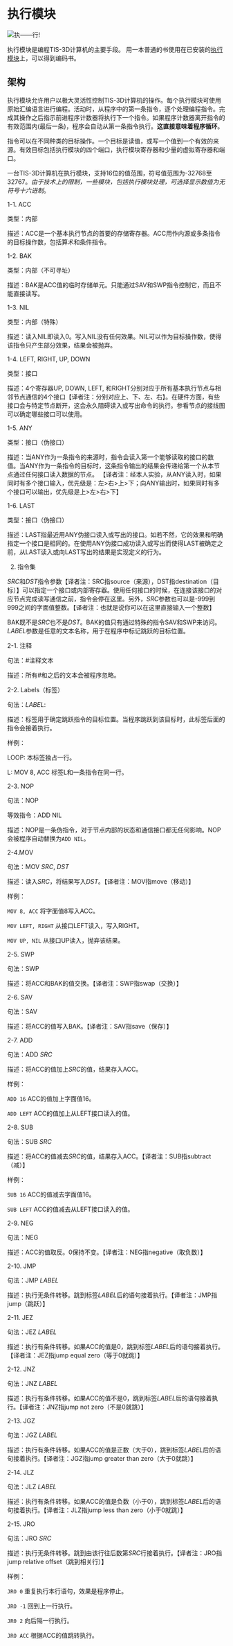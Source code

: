 # 执行模块

![执——行!](item:tis3d:execution_module)

执行模块是编程TIS-3D计算机的主要手段。
用一本普通的书使用在已安装的[执行模块](module_execution.md)上，可以得到编码书。

## 架构
执行模块允许用户以极大灵活性控制TIS-3D计算机的操作。每个执行模块可使用原始汇编语言进行编程。活动时，从程序中的第一条指令，逐个处理编程指令。完成其操作之后指示前进程序计数器将执行下一个指令。如果程序计数器离开指令的有效范围内(最后一条)，程序会自动从第一条指令执行。**这直接意味着程序循环**。

指令可以在不同种类的目标操作。一个目标是读值，或写一个值到一个有效的来源。有效目标包括执行模块的四个端口，执行模块寄存器和少量的虚拟寄存器和端口。

一台TIS-3D计算机在执行模块，支持16位的值范围，符号值范围为-32768至32767。*由于技术上的限制，一些模块，包括执行模块处理，可选择显示数值为无符号十六进制*。


1-1. ACC

类型：内部

描述：ACC是一个基本执行节点的首要的存储寄存器。ACC用作内源或多条指令的目标操作数，包括算术和条件指令。

1-2. BAK

类型：内部（不可寻址）

描述：BAK是ACC值的临时存储单元。只能通过SAV和SWP指令控制它，而且不能直接读写。

1-3. NIL

类型：内部（特殊）

描述：读入NIL即读入0。写入NIL没有任何效果。NIL可以作为目标操作数，使得该指令只产生部分效果，结果会被抛弃。

1-4. LEFT, RIGHT, UP, DOWN

类型：接口

描述：4个寄存器UP, DOWN, LEFT, 和RIGHT分别对应于所有基本执行节点与相邻节点通信的4个接口【译者注：分别对应上、下、左、右】。在硬件方面，有些接口会与特定节点断开，这会永久阻碍读入或写出命令的执行。参看节点的接线图可以确定哪些接口可以使用。

1-5. ANY

类型：接口（伪接口）

描述：当ANY作为一条指令的来源时，指令会读入第一个能够读取的接口的数值。当ANY作为一条指令的目标时，这条指令输出的结果会传递给第一个从本节点通过任何接口读入数据的节点。
【译者注：经本人实验，从ANY读入时，如果同时有多个接口输入，优先级是：左>右>上>下；向ANY输出时，如果同时有多个接口可以输出，优先级是上>左>右>下】

1-6. LAST

类型：接口（伪接口）

描述：LAST指最近用ANY伪接口读入或写出的接口。如若不然，它的效果和明确指定一个接口是相同的。在使用ANY伪接口成功读入或写出而使得LAST被确定之前，从LAST读入或向LAST写出的结果是实现定义的行为。

2. 指令集

*SRC*和*DST*指令参数【译者注：SRC指source（来源），DST指destination（目标）】可以指定一个接口或内部寄存器。使用任何接口的时候，在连接该接口的对应节点完成读写通信之前，指令会停在这里。另外，*SRC*参数也可以是-999到999之间的字面值整数。【译者注：也就是说你可以在这里直接输入一个整数】

BAK既不是*SRC*也不是*DST*。BAK的值只有通过特殊的指令SAV和SWP来访问。*LABEL*参数是任意的文本名称，用于在程序中标记跳跃的目标位置。

2-1. 注释

句法：#注释文本

描述：所有#和之后的文本会被程序忽略。

2-2. Labels（标签）

句法：*LABEL*:

描述：标签用于确定跳跃指令的目标位置。当程序跳跃到该目标时，此标签后面的指令会接着执行。

样例：

LOOP: 本标签独占一行。

L: MOV 8, ACC 标签L和一条指令在同一行。

2-3. NOP

句法：NOP

等效指令：ADD NIL

描述：NOP是一条伪指令，对于节点内部的状态和通信接口都无任何影响。NOP会被程序自动替换为`ADD NIL`。

2-4.MOV

句法：MOV *SRC*, *DST*

描述：读入*SRC*，将结果写入*DST*。【译者注：MOV指move（移动）】

样例：

`MOV 8, ACC` 将字面值8写入ACC。

`MOV LEFT, RIGHT` 从接口LEFT读入，写入RIGHT。

`MOV UP, NIL` 从接口UP读入，抛弃该结果。

2-5. SWP

句法：SWP

描述：将ACC和BAK的值交换。【译者注：SWP指swap（交换）】

2-6. SAV

句法：SAV

描述：将ACC的值写入BAK。【译者注：SAV指save（保存）】

2-7. ADD

句法：ADD *SRC*

描述：将ACC的值加上*SRC*的值，结果存入ACC。

样例：

`ADD 16` ACC的值加上字面值16。

`ADD LEFT` ACC的值加上从LEFT接口读入的值。

2-8. SUB

句法：SUB *SRC*

描述：将ACC的值减去*SRC*的值，结果存入ACC。【译者注：SUB指subtract（减）】

样例：

`SUB 16` ACC的值减去字面值16。

`SUB LEFT` ACC的值减去从LEFT接口读入的值。

2-9. NEG

句法：NEG

描述：ACC的值取反。0保持不变。【译者注：NEG指negative（取负数）】

2-10. JMP

句法：JMP *LABEL*

描述：执行无条件转移。跳到标签*LABEL*后的语句接着执行。【译者注：JMP指jump（跳跃）】

2-11. JEZ

句法：JEZ *LABEL*

描述：执行有条件转移。如果ACC的值是0，跳到标签*LABEL*后的语句接着执行。【译者注：JEZ指jump equal zero（等于0就跳）】

2-12. JNZ

句法：JNZ *LABEL*

描述：执行有条件转移。如果ACC的值不是0，跳到标签*LABEL*后的语句接着执行。【译者注：JNZ指jump not zero（不是0就跳）】

2-13. JGZ

句法：JGZ *LABEL*

描述：执行有条件转移。如果ACC的值是正数（大于0），跳到标签*LABEL*后的语句接着执行。【译者注：JGZ指jump greater than zero（大于0就跳）】

2-14. JLZ

句法：JLZ *LABEL*

描述：执行有条件转移。如果ACC的值是负数（小于0），跳到标签*LABEL*后的语句接着执行。【译者注：JLZ指jump less than zero（小于0就跳）】

2-15. JRO

句法：JRO *SRC*

描述：执行无条件转移。跳到由该行往后数第*SRC*行接着执行。【译者注：JRO指jump relative offset（跳到相关行）】

样例：

`JRO 0` 重复执行本行语句，效果是程序停止。

`JRO -1` 回到上一行执行。

`JR0 2` 向后隔一行执行。

`JRO ACC` 根据ACC的值跳转执行。

